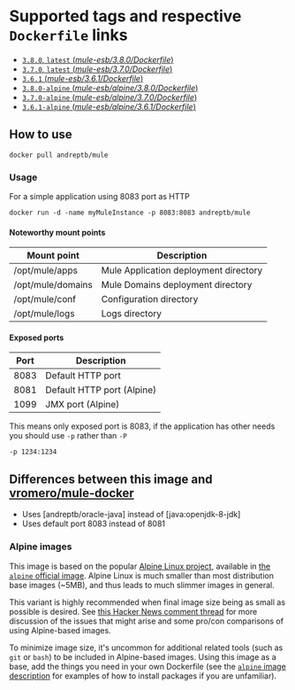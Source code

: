 # Supported tags and respective `Dockerfile` links


-	[`3.8.0`, `latest`  (*mule-esb/3.8.0/Dockerfile*)](https://github.com/andreptb/Dockerfiles/blob/master/mule-esb/3.8.0/Dockerfile)
-	[`3.7.0`, `latest`  (*mule-esb/3.7.0/Dockerfile*)](https://github.com/andreptb/Dockerfiles/blob/master/mule-esb/3.7.0/Dockerfile)
-	[`3.6.1`  (*mule-esb/3.6.1/Dockerfile*)](https://github.com/andreptb/Dockerfiles/blob/master/mule-esb/3.6.1/Dockerfile)
-	[`3.8.0-alpine`  (*mule-esb/alpine/3.8.0/Dockerfile*)](https://github.com/andreptb/Dockerfiles/blob/master/mule-esb/alpine/3.8.0/Dockerfile)
-	[`3.7.0-alpine`  (*mule-esb/alpine/3.7.0/Dockerfile*)](https://github.com/andreptb/Dockerfiles/blob/master/mule-esb/alpine/3.7.0/Dockerfile)
-	[`3.6.1-alpine`  (*mule-esb/alpine/3.6.1/Dockerfile*)](https://github.com/andreptb/Dockerfiles/blob/master/mule-esb/alpine/3.6.1/Dockerfile)

## How to use
```
docker pull andreptb/mule
```

### Usage

For a simple application using 8083 port as HTTP

```
docker run -d -name myMuleInstance -p 8083:8083 andreptb/mule
```

#### Noteworthy mount points

| Mount point       | Description                                                     |
|------------------ |-----------------------------------------------------------------|
|/opt/mule/apps     | Mule Application deployment directory                           |
|/opt/mule/domains  | Mule Domains deployment directory                               |
|/opt/mule/conf     | Configuration directory                                         |
|/opt/mule/logs     | Logs directory                                                  |


#### Exposed ports

| Port | Description                                                     |
|----- |-----------------------------------------------------------------|
| 8083 | Default HTTP port                                               |
| 8081 | Default HTTP port (Alpine)                                      |
| 1099 | JMX port (Alpine)                                               |


This means only exposed port is 8083, if the application has other needs you should use `-p` rather than `-P`

```
-p 1234:1234
```

Differences between this image and [vromero/mule-docker](https://github.com/vromero/mule-docker)
----

* Uses [andreptb/oracle-java] instead of [java:openjdk-8-jdk]
* Uses default port 8083 instead of 8081

### Alpine images

This image is based on the popular [Alpine Linux project](http://alpinelinux.org), available in [the `alpine` official image](https://hub.docker.com/_/alpine). Alpine Linux is much smaller than most distribution base images (~5MB), and thus leads to much slimmer images in general.

This variant is highly recommended when final image size being as small as possible is desired. See [this Hacker News comment thread](https://news.ycombinator.com/item?id=10782897) for more discussion of the issues that might arise and some pro/con comparisons of using Alpine-based images.

To minimize image size, it's uncommon for additional related tools (such as `git` or `bash`) to be included in Alpine-based images. Using this image as a base, add the things you need in your own Dockerfile (see the [`alpine` image description](https://hub.docker.com/_/alpine/) for examples of how to install packages if you are unfamiliar).
